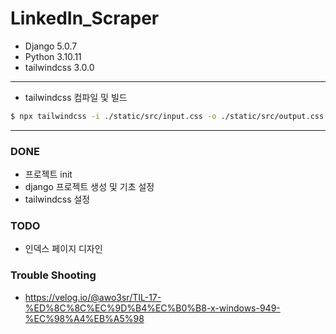 # LinkedIn_Scraper


- Django 5.0.7
- Python 3.10.11
- tailwindcss 3.0.0

---

- tailwindcss 컴파일 및 빌드 
```bash
$ npx tailwindcss -i ./static/src/input.css -o ./static/src/output.css --watch
```

---
### DONE
- 프로젝트 init 
- django 프로젝트 생성 및 기초 설정
- tailwindcss 설정


### TODO

- 인덱스 페이지 디자인


### Trouble Shooting
- https://velog.io/@awo3sr/TIL-17-%ED%8C%8C%EC%9D%B4%EC%B0%B8-x-windows-949-%EC%98%A4%EB%A5%98
